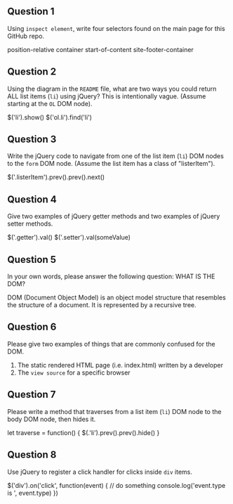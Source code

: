 ## Question 1

Using `inspect element`, write four selectors found on the main page for this
GitHub repo.

<!-- your answer starts here -->
position-relative
container
start-of-content
site-footer-container
<!-- your answer ends here -->

## Question 2

Using the diagram in the `README` file, what are two ways you could return ALL
list items (`li`) using jQuery? This is intentionally vague. (Assume starting
at the `OL` DOM node).

<!-- your answer starts here -->
$('li').show()
$('ol.li').find('li')

<!-- your answer ends here -->

## Question 3

Write the jQuery code to navigate from one of the list item (`li`) DOM nodes to
the `form` DOM node. (Assume the list item has a class of "listerItem").

<!-- your answer starts here -->
$('.listerItem').prev().prev().next()
<!-- your answer ends here -->

## Question 4

Give two examples of jQuery getter methods and two examples of jQuery setter
methods.

<!-- your answer starts here -->
$('.getter').val()
$('.setter').val(someValue)
<!-- your answer ends here -->

## Question 5

In your own words, please answer the following question: WHAT IS THE DOM?

<!-- your answer starts here -->
DOM (Document Object Model) is an object model structure that resembles the structure of a document.  It is represented by a recursive tree.
<!-- your answer ends here -->

## Question 6

Please give two examples of things that are commonly confused for the DOM.

<!-- your answer starts here -->
1.  The static rendered HTML page (i.e. index.html) written by a developer
2.  The `view source` for a specific browser

<!-- your answer ends here -->

## Question 7

Please write a method that traverses from a list item (`li`) DOM node to the
body DOM node, then hides it.

<!-- your answer starts here -->
let traverse = function() {
  $(.'li').prev().prev().hide()
}
<!-- your answer ends here -->

## Question 8

Use jQuery to register a click handler for clicks inside `div` items.

<!-- your answer starts here -->
$('div').on('click', function(event) {
  // do something
  console.log('event.type is ', event.type)
})
<!-- your answer ends here -->
